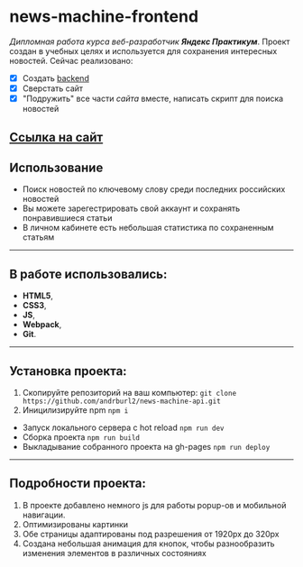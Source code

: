 # news-machine-frontend

_Дипломная работа курса веб-разработчик **Яндекс Практикум**_. Проект создан в учебных целях и используется для сохранения интересных новостей. Сейчас реализовано:
- [x] Создать [backend](https://github.com/andrburl2/news-machine-api)
- [x] Сверстать сайт
- [x] "Подружить" все части _сайта_ вместе, написать скрипт для поиска новостей

## [Ссылка на сайт](https://news-machine.tk)

## Использование
* Поиск новостей по ключевому слову среди последних российских новостей
* Вы можете зарегестрировать свой аккаунт и сохранять понравившиеся статьи
* В личном кабинете есть небольшая статистика по сохраненным статьям

___

## В работе использовались:
- **HTML5**,
- **CSS3**,
- **JS**,
- **Webpack**,
- **Git**.

___

## Установка проекта:
1. Скопируйте репозиторий на ваш компьютер:
`git clone https://github.com/andrburl2/news-machine-api.git`
2. Иницилизируйте npm `npm i`
* Запуск локального сервера с hot reload
`npm run dev`
* Сборка проекта
`npm run build`
* Выкладывание собранного проекта на gh-pages
`npm run deploy`
___

## Подробности проекта:
1. В проекте добавлено немного js для работы popup-ов и мобильной навигации.
2. Оптимизированы картинки
3. Обе страницы адаптированы под разрешения от 1920px до 320px
4. Создана небольшая анимация для кнопок, чтобы разнообразить изменения элементов в различных состояниях
